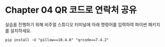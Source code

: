 # Chapter 04 QR 코드로 연락처 공유

실습을 진행하기 위해 비주얼 스튜디오 터미널에 아래 명령어를 입력하여 파이썬 패키지를 설치하세요.

```shell
pip install -U "pillow==10.4.0" "qrcode==7.4.2"
```